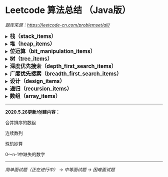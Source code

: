 # Leetcode 算法总结 （Java版）

*题库来源：https://leetcode-cn.com/problemset/all/*

<details>
    <summary><big><b>栈（stack_items）</b></big></summary><br/>
    &ensp;&ensp;用两个栈实现队列（Implement_queue_with_two_stacks.java）<br/>
    &ensp;&ensp;滑动窗口的最大值（Maximum_value_of_sliding_window.java）<br/>
    &ensp;&ensp;包含min函数的栈（The_stack_containing_the_min_function.java）<br/>
</details>

<details>
    <summary><big><b>堆（heap_items）</b></big></summary><br/>
    &ensp;&ensp;最小的k个数（The_smallest_k_number.java）<br/>
</details>

<details>
    <summary><big><b>位运算（bit_manipulation_items）</b></big></summary><br/>
    &ensp;&ensp;数组中出现次数超过一半的数字（More_than_half_of_the_occurrences_in_the_array.java）<br/>
    &ensp;&ensp;二进制中1的个数（The_number_of_1s_in_binary.java）<br/>
    &ensp;&ensp;主要元素（Main_element.java）<br/>
    &ensp;&ensp;消失的数字（Disappearing_number.java）<br/>
    &ensp;&ensp;不用加号的加法（Addition_without_plus_sign.java）<br/>
    &ensp;&ensp;最大数值（Maximum_value.java）<br/>
    &ensp;&ensp;配对交换（Pair_exchange.java）<br/>
    &ensp;&ensp;整数转化（Integer_conversion.java）<br/>
    &ensp;&ensp;翻转数位（Flip_digital.java）<br/>
    &ensp;&ensp;插入（insert.java）<br/>
</details>

<details>
    <summary><big><b>树（tree_items）</b></big></summary><br/>
    &ensp;&ensp;二叉树的最近公共祖先（The_nearest_public_ancestor_of_the_binary_tree）<br/>
    &ensp;&ensp;二叉搜索树的最近公共祖先（The_nearest_common_ancestor_of_the_binary_search_tree）<br/>
    &ensp;&ensp;平衡二叉树（Balanced_binary_tree.java）<br/>
    &ensp;&ensp;二叉搜索树的第k大节点（The_k_th_largest_node_of_the_binary_search_tree）<br/>
	&ensp;&ensp;从上到下打印二叉树II（Print_a_binary_tree_from_top_to_bottom_II）<br/>
	&ensp;&ensp;对称的二叉树（Symmetric_binary_tree）<br/>
	&ensp;&ensp;二叉树的镜像（Mirror_of_the_binary_tree）<br/>
	&ensp;&ensp;检查平衡性（Check_balance）<br/>
	&ensp;&ensp;最小高度树（Minimum_height_tree）<br/>
	&ensp;&ensp;BiNode（BiNode）<br/>
</details>

<details>
    <summary><big><b>深度优先搜索（depth_first_search_items）</b></big></summary><br/>
    &ensp;&ensp;平衡二叉树（Balanced_binary_tree.java）<br/>
	&ensp;&ensp;检查平衡性（Check_balance）<br/>
	&ensp;&ensp;最小高度树（Minimum_height_tree）<br/>
	&ensp;&ensp;颜色填充（Color_fill）<br/>
</details>

<details>
    <summary><big><b>广度优先搜索（breadth_first_search_items）</b></big></summary><br/>
    &ensp;&ensp;从上到下打印二叉树II（Print_a_binary_tree_from_top_to_bottom_II）<br/>
</details>

<details>
    <summary><big><b>设计（design_items）</b></big></summary><br/>
    &ensp;&ensp;包含min函数的栈（The_stack_containing_the_min_function.java）<br/>
	&ensp;&ensp;用两个栈实现队列（Implement_queue_with_two_stacks.java）<br/>
	&ensp;&ensp;动物收容所（Animal_shelter）<br/>
	&ensp;&ensp;三合一（TripleInOne）<br/>
</details>

<details>
    <summary><big><b>递归（recursion_items）</b></big></summary><br/>
    &ensp;&ensp;BiNode（BiNode）<br/>
	&ensp;&ensp;汉诺塔问题（Hanoi_problem）<br/>
	&ensp;&ensp;跳水板（Diving_board）<br/>
	&ensp;&ensp;青蛙跳台阶问题（Frog_jumping_steps）<br/>
</details>
<details>
    &ensp;&ensp;<summary><big><b>数组（array_items）</b></big></summary><br/>
    &ensp;&ensp;主要元素（Main_element.java）<br/>
	&ensp;&ensp;消失的数字（Disappearing_number.java）<br/>
    &ensp;&ensp;合并排序的数组（Merge_sorted_array.java）<br/>
    &ensp;&ensp;连续数列（Continuous_sequence.java）<br/>
    &ensp;&ensp;珠玑妙算（Abacus.java）<br/>
    &ensp;&ensp;0～n-1中缺失的数字（Numbers_missing_from_0_to_n_1.java）<br/>
</details>

------

**2020.5.26更新/创建内容：**

合并排序的数组

连续数列

珠玑妙算

0～n-1中缺失的数字

------

*简单面试题（正在进行中） -> 中等面试题 -> 困难面试题*